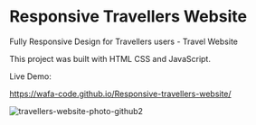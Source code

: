 # Responsive Travellers Website
Fully Responsive Design for Travellers users - Travel Website 

This project was built with  HTML CSS and JavaScript.


Live Demo: 

https://wafa-code.github.io/Responsive-travellers-website/



![travellers-website-photo-github2](https://user-images.githubusercontent.com/36425720/182903018-9376a6b8-8e46-4140-96c4-a885cc11efe5.png)







